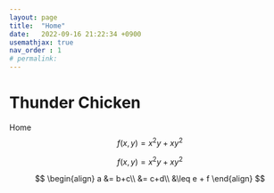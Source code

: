 ```yaml
---
layout: page
title:  "Home"
date:   2022-09-16 21:22:34 +0900
usemathjax: true
nav_order : 1
# permalink: 
---
```

# Thunder Chicken

Home
$$f(x,y) = x^{2}y+xy^{2}$$

$$f(x,y) = x^{2}y+xy^{2}$$

$$
\begin{align}
a &= b+c\\
&= c+d\\
&\leq e + f
\end{align}
$$